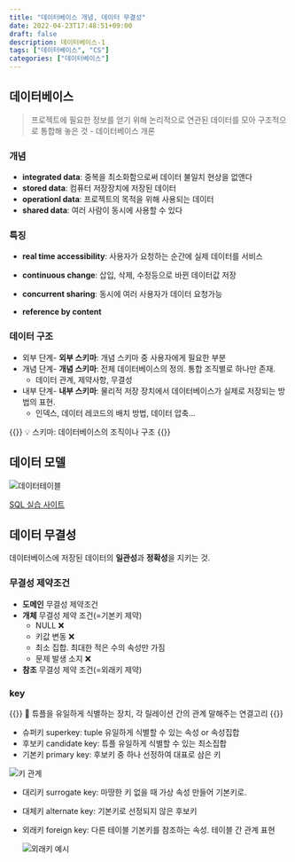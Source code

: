 ```yaml
---
title: "데이터베이스 개념, 데이터 무결성"
date: 2022-04-23T17:48:51+09:00
draft: false
description: 데이터베이스-1
tags: ["데이터베이스", "CS"]
categories: ["데이터베이스"]
---
```

## 데이터베이스
> 프로젝트에 필요한 정보를 얻기 위해 논리적으로 연관된 데이터를 모아 구조적으로 통합해 놓은 것 - 데이터베이스 개론
### 개념

- **integrated data**: 중복을 최소화함으로써 데이터 불일치 현상을 없앤다
- **stored data**: 컴퓨터 저장장치에 저장된 데이터
- **operationl data**: 프로젝트의 목적을 위해 사용되는 데이터
- **shared data**: 여러 사람이 동시에 사용할 수 있다

### 특징

- **real time accessibility**: 사용자가 요청하는 순간에 실제 데이터를 서비스
    
- **continuous change**: 삽입, 삭제, 수정등으로 바뀐 데이터값 저장
    
- **concurrent sharing**: 동시에 여러 사용자가 데이터 요청가능
    
- **reference by content** 

### 데이터 구조

- 외부 단계- **외부 스키마**: 개념 스키마 중 사용자에게 필요한 부분
- 개념 단계- **개념 스키마**: 전체 데이터베이스의 정의. 통합 조직별로 하나만 존재.
    - 데이터 관계, 제약사항, 무결성
- 내부 단계- **내부 스키마**: 물리적 저장 장치에서 데이터베이스가 실제로 저장되는 방법의 표현.
    - 인덱스, 데이터 레코드의 배치 방법, 데이터 압축...

{{<boxmd>}}
💡 스키마: 데이터베이스의 조직이나 구조
{{</boxmd>}}

## 데이터 모델

![데이터테이블](/images/CS/db1.png)

[SQL 실습 사이트]([https://www.w3schools.com/sql/trysql.asp?filename=trysql_select_all](https://www.w3schools.com/sql/trysql.asp?filename=trysql_select_all))

## 데이터 무결성

데이터베이스에 저장된 데이터의 **일관성**과 **정확성**을 지키는 것.

### 무결성 제약조건

- **도메인** 무결성 제약조건
- **개체** 무결성 제약 조건(=기본키 제약)
    - NULL ❌
    - 키값 변동 ❌
    - 최소 집합. 최대한 적은 수의 속성만 가짐
    - 문제 발생 소지 ❌
- **참조** 무결성 제약 조건(=외래키 제약)

### key
{{<boxmd>}}
🔑 튜플을 유일하게 식별하는 장치, 각 릴레이션 간의 관계 말해주는 연결고리
{{</boxmd>}}
- 슈퍼키 superkey: tuple 유일하게 식별할 수 있는 속성 or 속성집합
- 후보키 candidate key: 튜플 유일하게 식별할 수 있는 최소집합
- 기본키 primary key: 후보키 중 하나 선정하여 대표로 삼은 키

![키 관계](/images/CS/db2.png)

- 대리키 surrogate key: 마땅한 키 없을 때 가상 속성 만들어 기본키로.
- 대체키 alternate key: 기본키로 선정되지 않은 후보키
- 외래키 foreign key: 다른 테이블 기본키를 참조하는 속성. 테이블 간 관계 표현
    
    ![외래키 예시](/images/CS/db3.png)
